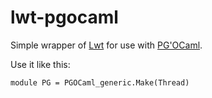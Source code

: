 # lwt-pgocaml

Simple wrapper of [Lwt](http://ocsigen.org/lwt/) for use with [PG'OCaml](http://pgocaml.forge.ocamlcore.org/).

Use it like this:

    module PG = PGOCaml_generic.Make(Thread)

